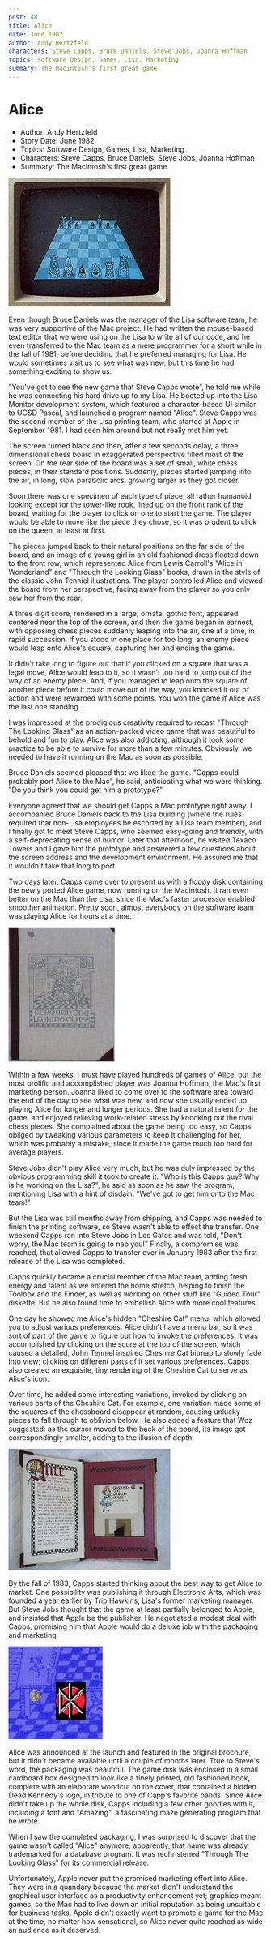 ```yaml
---
post: 48
title: Alice
date: June 1982
author: Andy Hertzfeld
characters: Steve Capps, Bruce Daniels, Steve Jobs, Joanna Hoffman
topics: Software Design, Games, Lisa, Marketing
summary: The Macintosh's first great game
---
```


# Alice
* Author: Andy Hertzfeld
* Story Date: June 1982
* Topics: Software Design, Games, Lisa, Marketing
* Characters: Steve Capps, Bruce Daniels, Steve Jobs, Joanna Hoffman
* Summary: The Macintosh's first great game

![Alice's initial screen](images/Macintosh/alice.jpg) 
   
Even though Bruce Daniels was the manager of the Lisa software team, he was very supportive of the Mac project.  He had written the mouse-based text editor that we were using on the Lisa to write all of our code, and he even transferred to the Mac team as a mere programmer for a short while in the fall of 1981, before deciding that he preferred managing for Lisa.  He would sometimes visit us to see what was new, but this time he had something exciting to show us.

"You've got to see the new game that Steve Capps wrote", he told me while he was connecting his hard drive up to my Lisa.  He booted up into the Lisa Monitor development system, which featured a character-based UI similar to UCSD Pascal, and launched a program named "Alice".  Steve Capps was the second member of the Lisa printing team, who started at Apple in September 1981.  I had seen him around but not really met him yet.

The screen turned black and then, after a few seconds delay, a three dimensional chess board in exaggerated perspective filled most of the screen.  On the rear side of the board was a set of small, white chess pieces, in their standard positions.  Suddenly, pieces started jumping into the air, in long, slow parabolic arcs, growing larger as they got closer.

Soon there was one specimen of each type of piece, all rather humanoid looking except for the tower-like rook, lined up on the front rank of the board, waiting for the player to click on one to start the game.  The player would be able to move like the piece they chose, so it was prudent to click on the queen, at least at first.

The pieces jumped back to their natural positions on the far side of the board, and an image of a young girl in an old fashioned dress floated down to the front row, which represented Alice from Lewis Carroll's "Alice in Wonderland" and "Through the Looking Glass" books,  drawn in the style of the classic John Tenniel illustrations.  The player controlled Alice and viewed the board from her perspective, facing away from the player so you only saw her from the rear. 

A three digit score, rendered in a large, ornate, gothic font, appeared centered near the top of the screen, and then the game began in earnest, with opposing chess pieces suddenly leaping into the air, one at a time, in rapid succession.  If you stood in one place for too long, an enemy piece would leap onto Alice's square, capturing her and ending the game.

It didn't take long to figure out that if you clicked on a square that was a legal move, Alice would leap to it, so it wasn't too hard to jump out of the way of an enemy piece.  And, if you managed to leap onto the square of another piece before it could move out of the way, you knocked it out of action and were rewarded with some points.  You won the game if Alice was the last one standing.

I was impressed at the prodigious creativity required to recast "Through The Looking Glass" as an action-packed video game that was beautiful to behold and fun to play.  Alice was also addicting, although it took some practice to be able to survive for more than a few minutes.  Obviously, we needed to have it running on the Mac as soon as possible.

Bruce Daniels seemed pleased that we liked the game. "Capps could probably port Alice to the Mac", he said, anticipating what we were thinking.  "Do you think you could get him a prototype?"

Everyone agreed that we should get Capps a Mac prototype right away.  I accompanied Bruce Daniels back to the Lisa building (where the rules required that non-Lisa employees be escorted by a Lisa team member), and I finally got to meet Steve Capps, who seemed easy-going and friendly, with a self-deprecating sense of humor.  Later that afternoon, he visited Texaco Towers and I gave him the prototype and answered a few questions about the screen address and the development environment.  He assured me that it wouldn't take that long to port.

Two days later, Capps came over to present us with a floppy disk containing the newly ported Alice game, now running on the Macintosh.  It ran even better on the Mac than the Lisa, since the Mac's faster processor enabled smoother animation.  Pretty soon, almost everybody on the software team was playing Alice for hours at a time.  

![Alice's packaging](images/Macintosh/alice_book.jpg)

Within a few weeks, I must have played hundreds of games of Alice, but the most prolific and accomplished player was Joanna Hoffman, the Mac's first marketing person.  Joanna liked to come over to the software area toward the end of the day to see what was new, and now she usually ended up playing Alice for longer and longer periods.  She had a natural talent for the game, and enjoyed relieving work-related stress by knocking out the rival chess pieces.  She complained about the game being too easy, so Capps obliged by tweaking various parameters to keep it challenging for her, which was probably a mistake, since it made the game much too hard for average players.

Steve Jobs didn't play Alice very much, but he was duly impressed by the obvious programming skill it took to create it.  "Who is this Capps guy?  Why is he working on the Lisa?", he said as soon as he saw the program, mentioning Lisa with a hint of disdain.  "We've got to get him onto the Mac team!"

But the Lisa was still months away from shipping, and Capps was needed to finish the printing software, so Steve wasn't able to effect the transfer.  One weekend Capps ran into Steve Jobs in Los Gatos and was told, "Don't worry, the Mac team is going to nab you!" Finally, a compromise was reached, that allowed Capps to transfer over in January 1983 after the first release of the Lisa was completed.

Capps quickly became a crucial member of the Mac team, adding fresh energy and talent as we entered the home stretch, helping to finish the Toolbox and the Finder, as well as working on other stuff like "Guided Tour" diskette.  But he also found time to embellish Alice with more cool features.

One day he showed me Alice's hidden "Cheshire Cat" menu, which allowed you to adjust various preferences.  Alice didn't have a menu bar, so it was sort of part of the game to figure out how to invoke the preferences. It was accomplished by clicking on the score at the top of the screen, which caused a detailed, John Tenniel inspired Cheshire Cat bitmap to slowly fade into view; clicking on different parts of it set various preferences. Capps also created an exquisite, tiny rendering of the Cheshire Cat to serve as Alice's icon.

Over time, he added some interesting variations, invoked by clicking on various parts of the Cheshire Cat.  For example, one variation made some of the squares of the chessboard disappear at random, causing unlucky pieces to fall through to oblivion below.  He also added a feature that Woz suggested:  as the cursor moved to the back of the board, its image got correspondingly smaller, adding to the illusion of depth.

![Alice's packaging's interior](images/Macintosh/alice_book_2.jpg)

By the fall of 1983, Capps started thinking about the best way to get Alice to market.  One possibility was publishing it through Electronic Arts, which was founded a year earlier by Trip Hawkins, Lisa's former marketing manager.   But Steve Jobs thought that the game at least partially belonged to Apple, and insisted that Apple be the publisher.  He negotiated a modest deal with Capps, promising him that Apple would do a deluxe job with the packaging and marketing.

  
![hidden DK logo](images/Macintosh/alicedk.jpg)

Alice was announced at the launch and featured in the original brochure, but it didn't became available until a couple of months later.  True to Steve's word, the packaging was beautiful.  The game disk was enclosed in a small cardboard box designed to look like a finely printed, old fashioned book, complete with an elaborate woodcut on the cover, that contained a hidden Dead Kennedy's logo, in tribute to one of Capp's favorite bands.  Since Alice didn't take up the whole disk, Capps including a few other goodies with it, including a font and "Amazing", a fascinating maze generating program that he wrote.

When I saw the completed packaging, I was surprised to discover that the game wasn't called "Alice" anymore;  apparently, that name was already trademarked for a database program.  It was rechristened "Through The Looking Glass" for its commercial release.

Unfortunately, Apple never put the promised marketing effort into Alice.  They were in a quandary because the market didn't understand the graphical user interface as a productivity enhancement yet; graphics meant games, so the Mac had to live down an initial reputation as being unsuitable for business tasks.  Apple didn't exactly want to promote a game for the Mac at the time, no matter how sensational, so Alice never quite reached as wide an audience as it deserved.